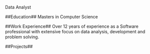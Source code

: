 Data Analyst

##Education##
Masters in Computer Science

##Work Experience##
Over 12 years of experience as a Software professional with extensive focus on data analysis, development and problem solving. 

##Projects##



